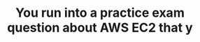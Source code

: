 ---
layout: all-exams
title: "You run into a practice exam question about AWS EC2 that y"
blurb: "One of the AWS Practitioner Exam objectives is to recognize there is documentation (best practices, whitepapers, AWS Knowledge Center, forums, blogs)."
quid: 260
---